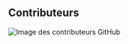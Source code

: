 ## Contributeurs
![Image des contributeurs GitHub](https://contrib.rocks/image?repo=iTeam-S/Outils)
